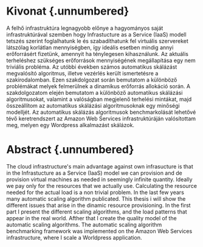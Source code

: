 Kivonat {.unnumbered}
=======

A felhő infrastruktúra legnagyobb előnye a hagyományos saját infrastruktúrával szemben hogy Infrastucture as a Service (IaaS) modell tetszés szerint foglalhatunk le és szabadíthatunk fel virtuális szervereket látszólag korlátlan mennyiségben, így ideális esetben mindig annyi erőforrásért fizetünk, amennyit ha ténylegesen kihasználunk. Az aktuális terheléshez szükséges erőforrások mennyiségének megállapítása egy nem triviális probléma. Az utóbbi években számos automatikus skálázást megvalósító algoritmus, illetve vezérlés került ismertetésre a szakirodalomban.
Ezen szakdolgozat során bemutatom a különböző problémákat melyek felmerülnek a dinamikus erőforrás allokáció során. A szakdolgozatom elején bemutatom a különböző automatikus skálázási algoritmusokat, valamint a valóságban megjelenő terhelési mintákat, majd összeállítom az automatikus skálázási algoritmusoknak egy minőségi modelljét.
Az automatikus skálázás algoritmusok benchmarkolását lehetővé tévő keretrendszert az Amazon Web Services infrastruktúráján valósítottam meg, melyen egy Wordpress alkalmazást skálázok. 


Abstract {.unnumbered}
========

The cloud infrastructure's main advantage against own infrasucture is that in the Infrastucture as a Service (IaaS) model we can provision and de provision virtual machines as needed in seemingly infinite quantity. Ideally we pay only for the resources that we actually use. Calculating the resource needed for the actual load is a non trivial problem. In the last few years many automatic scaling algorithm publicated.
This thesis i will show the different issues that arise in the dinamic resource provisioning. In the first part I present the different scaling algorithms, and the load patterns that appear in the real world. Afther that I create the quality model of the automatic scaling algorithms.
The automatic scaling algorithm benchmarking framework was implemented on the Amazon Web Services infrastructure, where I scale a Worldpress application.